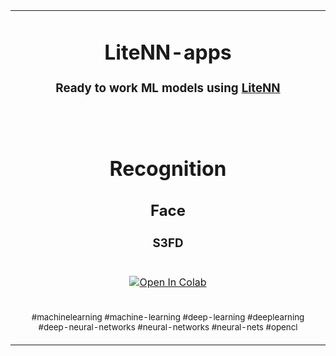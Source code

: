 <table align="center" border="0">

<tr><td colspan=2 align="center">

# LiteNN-apps

### Ready to work ML models using [LiteNN](https://github.com/iperov/litenn)


</td></tr>
<tr><td colspan=2 align="center">

</td></tr>

<tr><td colspan=2 align="center">

<p align="center">
</p>

</td></tr>

<tr><td colspan=2 align="center">

# Recognition

## Face

### S3FD
</td></tr>

<tr><td colspan=2 align="center">

[![Open In Colab](https://colab.research.google.com/assets/colab-badge.svg)](https://colab.research.google.com/github/iperov/litenn-apps/blob/master/litenn_apps/recognition/face/S3FD/S3FD_test.ipynb)


</td></tr>


<tr><td colspan=2 align="center">

<sub>#machinelearning #machine-learning #deep-learning #deeplearning #deep-neural-networks #neural-networks #neural-nets #opencl</sub>

</td></tr>
</table>
